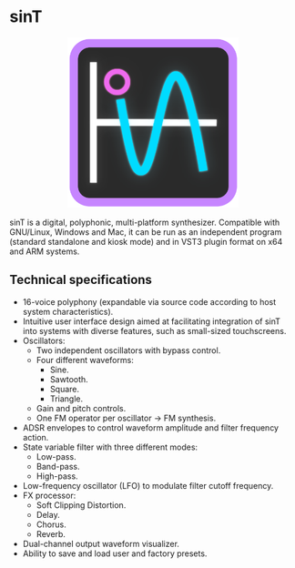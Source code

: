 # sinT

<p align="center">
   <img src="Source/GUI/Assets/sinT_logo.png" width="300" height="300">
</p>

sinT is a digital, polyphonic, multi-platform synthesizer. Compatible with GNU/Linux, Windows and Mac, it can be run as an independent program (standard standalone and kiosk mode) and in VST3 plugin format on x64 and ARM systems.

## Technical specifications
 - 16-voice polyphony (expandable via source code according to host system characteristics).
 - Intuitive user interface design aimed at facilitating integration of sinT into systems with diverse features, such as small-sized touchscreens.
 - Oscillators:
    - Two independent oscillators with bypass control.
    - Four different waveforms:
        - Sine.
        - Sawtooth.
        - Square.
        - Triangle.
    - Gain and pitch controls.
    - One FM operator per oscillator -> FM synthesis.
 - ADSR envelopes to control waveform amplitude and filter frequency action.
 - State variable filter with three different modes:
    - Low-pass.
    - Band-pass.
    - High-pass.
 - Low-frequency oscillator (LFO) to modulate filter cutoff frequency.
 - FX processor:
    - Soft Clipping Distortion.
    - Delay.
    - Chorus.
    - Reverb.
 - Dual-channel output waveform visualizer.
 - Ability to save and load user and factory presets.
